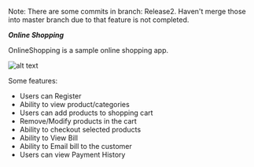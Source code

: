 Note: There are some commits in branch: Release2. Haven't merge those into master branch due to that feature is not completed.

***Online Shopping***

OnlineShopping is a sample online shopping app.

![alt text](https://img.freepik.com/free-photo/online-shopping-concept-shopping-cart-small-boxes-laptop-desk_34986-382.jpg?size=626&ext=jpg)

Some features:
* Users can Register  
* Ability to view product/categories   
* Users can add products to shopping cart  
* Remove/Modify products in the cart  
* Ability to checkout selected products  
* Ability to View Bill  
* Ability to Email bill to the customer  
* Users can view Payment History  

